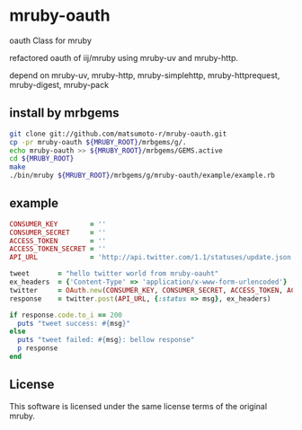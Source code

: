 # mruby-oauth 
oauth Class for mruby

refactored oauth of iij/mruby using mruby-uv and mruby-http.

depend on mruby-uv, mruby-http, mruby-simplehttp, mruby-httprequest, mruby-digest, mruby-pack

## install by mrbgems
```bash
git clone git://github.com/matsumoto-r/mruby-oauth.git
cp -pr mruby-oauth ${MRUBY_ROOT}/mrbgems/g/.
echo mruby-oauth >> ${MRUBY_ROOT}/mrbgems/GEMS.active
cd ${MRUBY_ROOT}
make
./bin/mruby ${MRUBY_ROOT}/mrbgems/g/mruby-oauth/example/example.rb
```

## example

```ruby
CONSUMER_KEY        = ''
CONSUMER_SECRET     = ''
ACCESS_TOKEN        = ''
ACCESS_TOKEN_SECRET = ''
API_URL             = 'http://api.twitter.com/1.1/statuses/update.json'

tweet       = "hello twitter world from mruby-oauht"
ex_headers  = {'Content-Type' => 'application/x-www-form-urlencoded'}
twitter     = OAuth.new(CONSUMER_KEY, CONSUMER_SECRET, ACCESS_TOKEN, ACCESS_TOKEN_SECRET)
response    = twitter.post(API_URL, {:status => msg}, ex_headers)

if response.code.to_i == 200
  puts "tweet success: #{msg}"
else
  puts "tweet failed: #{msg}: bellow response"
  p response
end
```

## License
This software is licensed under the same license terms of the original mruby.

